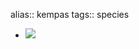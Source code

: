 alias:: kempas
tags:: species

- ![](https://peach-geographical-bat-397.mypinata.cloud/ipfs/QmP8EsbwTanKZy5YnafQbqE57CFmaeKRJGqbd82BhGPPTZ)